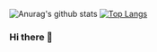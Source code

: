 
  ![Anurag's github stats](https://github-readme-stats.vercel.app/api?username=kordood&show_icons=true&theme=dark)    [![Top Langs](https://github-readme-stats.vercel.app/api/top-langs/?username=kordood&layout=compact)](https://github.com/anuraghazra/github-readme-stats)

  

### Hi there 👋

<!--
**kordood/kordood** is a ✨ _special_ ✨ repository because its `README.md` (this file) appears on your GitHub profile.

Here are some ideas to get you started:

- 🔭 I’m currently working on ...
- 🌱 I’m currently learning ...
- 👯 I’m looking to collaborate on ...
- 🤔 I’m looking for help with ...
- 💬 Ask me about ...
- 📫 How to reach me: ...
- 😄 Pronouns: ...
- ⚡ Fun fact: ...
-->


